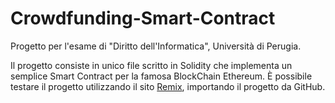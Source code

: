 # Crowdfunding-Smart-Contract
Progetto per l'esame di "Diritto dell'Informatica", Università di Perugia.

Il progetto consiste in unico file scritto in Solidity che implementa un semplice Smart Contract per la famosa BlockChain Ethereum.
È possibile testare il progetto utilizzando il sito [Remix](https://remix.ethereum.org/), importando il progetto da GitHub.
